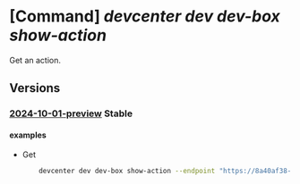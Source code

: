 # [Command] _devcenter dev dev-box show-action_

Get an action.

## Versions

### [2024-10-01-preview](/Resources/data-plane/microsoft.devcenter/L3Byb2plY3RzL3t9L3VzZXJzL3t9L2RldmJveGVzL3t9L2FjdGlvbnMve30=/2024-10-01-preview.xml) **Stable**

<!-- data-plane:microsoft.devcenter /projects/{}/users/{}/devboxes/{}/actions/{} 2024-10-01-preview -->

#### examples

- Get
    ```bash
        devcenter dev dev-box show-action --endpoint "https://8a40af38-3b4c-4672-a6a4-5e964b1870ed-contosodevcenter.centralus.devcenter.azure.com/" --project-name "DevProject" --name "myDevBox" --action-name "schedule-default" --user-id "00000000-0000-0000-0000-000000000000"
    ```
